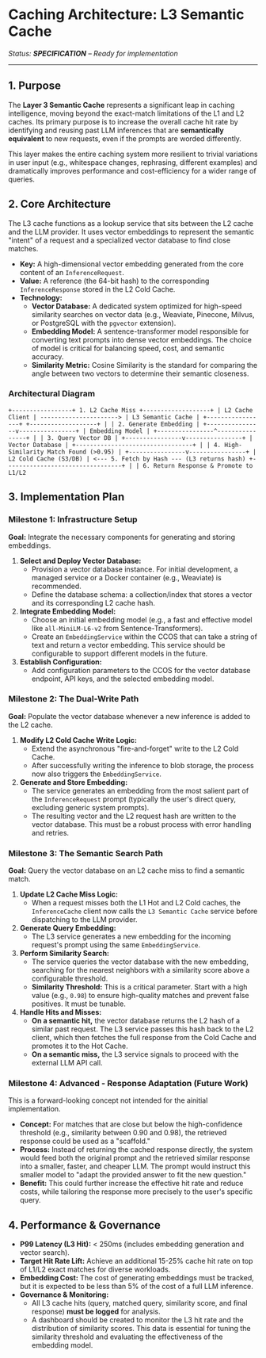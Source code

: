 # Caching Architecture: L3 Semantic Cache

_Status: **SPECIFICATION** – Ready for implementation_

---

## 1. Purpose

The **Layer 3 Semantic Cache** represents a significant leap in caching intelligence, moving beyond the exact-match limitations of the L1 and L2 caches. Its primary purpose is to increase the overall cache hit rate by identifying and reusing past LLM inferences that are **semantically equivalent** to new requests, even if the prompts are worded differently.

This layer makes the entire caching system more resilient to trivial variations in user input (e.g., whitespace changes, rephrasing, different examples) and dramatically improves performance and cost-efficiency for a wider range of queries.

## 2. Core Architecture

The L3 cache functions as a lookup service that sits between the L2 cache and the LLM provider. It uses vector embeddings to represent the semantic "intent" of a request and a specialized vector database to find close matches.

-   **Key:** A high-dimensional vector embedding generated from the core content of an `InferenceRequest`.
-   **Value:** A reference (the 64-bit hash) to the corresponding `InferenceResponse` stored in the L2 Cold Cache.
-   **Technology:**
    -   **Vector Database:** A dedicated system optimized for high-speed similarity searches on vector data (e.g., Weaviate, Pinecone, Milvus, or PostgreSQL with the `pgvector` extension).
    -   **Embedding Model:** A sentence-transformer model responsible for converting text prompts into dense vector embeddings. The choice of model is critical for balancing speed, cost, and semantic accuracy.
    -   **Similarity Metric:** Cosine Similarity is the standard for comparing the angle between two vectors to determine their semantic closeness.

### Architectural Diagram

```
+-----------------+ 1. L2 Cache Miss +-------------------+ | L2 Cache Client | ----------------------> | L3 Semantic Cache | +-----------------+ +-------------------+ | | 2. Generate Embedding | +----------------v----------------+ | Embedding Model | +----------------^----------------+ | | 3. Query Vector DB | +----------------v----------------+ | Vector Database | +---------------------------------+ | | 4. High-Similarity Match Found (>0.95) | +----------------v----------------+ | L2 Cold Cache (S3/DB) | <--- 5. Fetch by Hash --- (L3 returns hash) +---------------------------------+ | | 6. Return Response & Promote to L1/L2
```

## 3. Implementation Plan

### Milestone 1: Infrastructure Setup

**Goal:** Integrate the necessary components for generating and storing embeddings.

1.  **Select and Deploy Vector Database:**
    *   Provision a vector database instance. For initial development, a managed service or a Docker container (e.g., Weaviate) is recommended.
    *   Define the database schema: a collection/index that stores a vector and its corresponding L2 cache hash.
2.  **Integrate Embedding Model:**
    *   Choose an initial embedding model (e.g., a fast and effective model like `all-MiniLM-L6-v2` from Sentence-Transformers).
    *   Create an `EmbeddingService` within the CCOS that can take a string of text and return a vector embedding. This service should be configurable to support different models in the future.
3.  **Establish Configuration:**
    *   Add configuration parameters to the CCOS for the vector database endpoint, API keys, and the selected embedding model.

### Milestone 2: The Dual-Write Path

**Goal:** Populate the vector database whenever a new inference is added to the L2 cache.

1.  **Modify L2 Cold Cache Write Logic:**
    *   Extend the asynchronous "fire-and-forget" write to the L2 Cold Cache.
    *   After successfully writing the inference to blob storage, the process now also triggers the `EmbeddingService`.
2.  **Generate and Store Embedding:**
    *   The service generates an embedding from the most salient part of the `InferenceRequest` prompt (typically the user's direct query, excluding generic system prompts).
    *   The resulting vector and the L2 request hash are written to the vector database. This must be a robust process with error handling and retries.

### Milestone 3: The Semantic Search Path

**Goal:** Query the vector database on an L2 cache miss to find a semantic match.

1.  **Update L2 Cache Miss Logic:**
    *   When a request misses both the L1 Hot and L2 Cold caches, the `InferenceCache` client now calls the `L3 Semantic Cache` service before dispatching to the LLM provider.
2.  **Generate Query Embedding:**
    *   The L3 service generates a new embedding for the incoming request's prompt using the same `EmbeddingService`.
3.  **Perform Similarity Search:**
    *   The service queries the vector database with the new embedding, searching for the nearest neighbors with a similarity score above a configurable threshold.
    *   **Similarity Threshold:** This is a critical parameter. Start with a high value (e.g., `0.98`) to ensure high-quality matches and prevent false positives. It must be tunable.
4.  **Handle Hits and Misses:**
    *   **On a semantic hit,** the vector database returns the L2 hash of a similar past request. The L3 service passes this hash back to the L2 client, which then fetches the full response from the Cold Cache and promotes it to the Hot Cache.
    *   **On a semantic miss,** the L3 service signals to proceed with the external LLM API call.

### Milestone 4: Advanced - Response Adaptation (Future Work)

This is a forward-looking concept not intended for the ainitial implementation.

-   **Concept:** For matches that are close but below the high-confidence threshold (e.g., similarity between 0.90 and 0.98), the retrieved response could be used as a "scaffold."
-   **Process:** Instead of returning the cached response directly, the system would feed both the original prompt and the retrieved similar response into a smaller, faster, and cheaper LLM. The prompt would instruct this smaller model to "adapt the provided answer to fit the new question."
-   **Benefit:** This could further increase the effective hit rate and reduce costs, while tailoring the response more precisely to the user's specific query.

## 4. Performance & Governance

-   **P99 Latency (L3 Hit):** < 250ms (includes embedding generation and vector search).
-   **Target Hit Rate Lift:** Achieve an additional 15-25% cache hit rate on top of L1/L2 exact matches for diverse workloads.
-   **Embedding Cost:** The cost of generating embeddings must be tracked, but it is expected to be less than 5% of the cost of a full LLM inference.
-   **Governance & Monitoring:**
    *   All L3 cache hits (query, matched query, similarity score, and final response) **must be logged** for analysis.
    *   A dashboard should be created to monitor the L3 hit rate and the distribution of similarity scores. This data is essential for tuning the similarity threshold and evaluating the effectiveness of the embedding model.
